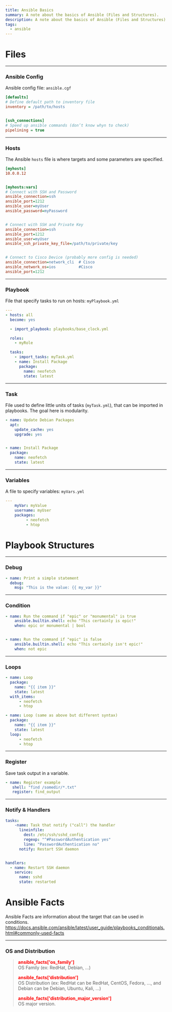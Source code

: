 ```yaml
---
title: Ansible Basics
summary: A note about the basics of Ansible (Files and Structures).
description: A note about the basics of Ansible (Files and Structures).
tags:
  - ansible
---
```


# Files

---

### Ansible Config

Ansible config file: `ansible.cgf`

````ini
[defaults]
# Define default path to inventory file
inventory = /path/to/hosts


[ssh_connections]
# Speed up ansible commands (don’t know whyn to check)
pipelining = true
````

---

### Hosts

The Ansible `hosts` file is where targets and some parameters are specified.

````ini
[myhosts]
10.0.0.12


[myhosts:vars]
# Connect with SSH and Password
ansible_connection=ssh
ansible_port=1212
ansible_user=myUser
ansible_password=myPassword


# Connect with SSH and Private Key
ansible_connection=ssh
ansible_port=1212
ansible_user=myUser
ansible_ssh_private_key_file=/path/to/private/key


# Connect to Cisco Device (probably more config is needed)
ansible_connection=network_cli	# Cisco
ansible_network_os=ios      	#Cisco
ansible_port=1212
````

---

### Playbook

File that specify tasks to run on hosts: `myPlaybook.yml`

````yaml
---
- hosts: all
  become: yes

  - import_playbook: playbooks/base_clock.yml

  roles:
    - myRole

  tasks:
    - import_tasks: myTask.yml
    - name: Install Package
	  package:
	    name: neofetch
	    state: latest
````

---

### Task

File used to define little units of tasks (`myTask.yml`), that can be imported in playbooks. The goal here is modularity.

````yml
- name: Update Debian Packages
  apt:
    update_cache: yes
    upgrade: yes


- name: Install Package
  package:
    name: neofetch
    state: latest
````

---

### Variables

A file to specify variables: `myVars.yml`

````yaml
---
	myVar: myValue
	username: myUser
	packages:
	     - neofetch
	     - htop
````

# Playbook Structures

---

### Debug


````yml
- name: Print a simple statement
  debug:
    msg: "This is the value: {{ my_var }}"
````

---

### Condition


````yml
- name: Run the command if "epic" or "monumental" is true
	ansible.builtin.shell: echo "This certainly is epic!"
	when: epic or monumental | bool


- name: Run the command if "epic" is false
	ansible.builtin.shell: echo "This certainly isn't epic!"
	when: not epic
````

---

### Loops


````yaml
- name: Loop
  package:
    name: "{{ item }}"
    state: latest
  with_items:
      - neofetch
      - htop

````

````yaml
- name: Loop (same as above but different syntax)
  package:
    name: "{{ item }}"
    state: latest
  loop:
      - neofetch
      - htop
````

---

### Register

Save task output in a variable.

````yaml
- name: Register example
   shell: "find /somedir/*.txt"
   register: find_output
````

---

### Notify & Handlers


````yaml
tasks:
	-name: Task that notify ("call") the handler
	  lineinfile:
	    dest: /etc/ssh/sshd_config
	    regexp: "^#PasswordAuthentication yes"
	    line: "PasswordAuthentication no"
	  notify: Restart SSH daemon


handlers:
  - name: Restart SSH daemon
    service:
      name: sshd
      state: restarted
````

# Ansible Facts

Ansible Facts are information about the target that can be used in conditions.
https://docs.ansible.com/ansible/latest/user_guide/playbooks_conditionals.html#commonly-used-facts 

---

### OS and Distribution


 > 
 > **<font color=red>ansible_facts\['os_family'\]</font>**</br>
 > OS Family (ex: RedHat, Debian, ...)	
 > 
 > **<font color=red>ansible_facts\[‘distribution’\]</font>**</br>
 > OS Distribution (ex: RedHat can be RedHat, CentOS, Fedora, ..., and Debian can be Debian, Ubuntu, Kali, ...)
 > 
 > **<font color=red>ansible_facts\['distribution_major_version'\]</font>**</br>
 > OS major version.
